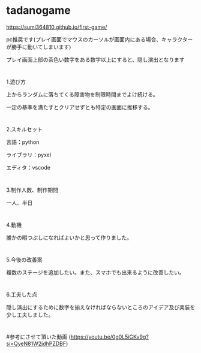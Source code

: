 # tadanogame

https://sumi364810.github.io/first-game/

pc推奨です(プレイ画面でマウスのカーソルが画面内にある場合、キャラクターが勝手に動いてしまいます)

プレイ画面上部の茶色い数字をある数字以上にすると、隠し演出となります

#

1.遊び方

上からランダムに落ちてくる障害物を制限時間までよけ続ける。

一定の基準を満たすとクリアせずとも特定の画面に推移する。

#

2.スキルセット

言語：python

ライブラリ：pyxel

エディタ：vscode

#

3.制作人数、制作期間

一人、半日

#

4.動機

誰かの暇つぶしになればよいかと思って作りました。

#

5.今後の改善案

複数のステージを追加したい。また、スマホでも出来るように改善したい。

#

6.工夫した点

隠し演出にするために数字を揃えなければならないところのアイデア及び実装を少し工夫しました。

#

#

#参考にさせて頂いた動画
(https://youtu.be/0g0L5iGKv9g?si=QyeN81W2jdhPZDBF)
